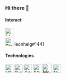 ### Hi there 👋

<!--
**leonhelg/leonhelg** is a ✨ _special_ ✨ repository because its `README.md` (this file) appears on your GitHub profile.

Here are some ideas to get you started:

- 🔭 I’m currently working on ...
- 🌱 I’m currently learning ...
- 👯 I’m looking to collaborate on ...
- 🤔 I’m looking for help with ...
- 💬 Ask me about ...
- 📫 How to reach me: ...
- 😄 Pronouns: ...
- ⚡ Fun fact: ...
-->
#### Interact
[<img align="left" alt="Leon Helgeland | LinkedIn" width="26px" src="https://cdn.jsdelivr.net/npm/simple-icons@v3/icons/linkedin.svg" />][linkedin]
<br />

<img src="https://cdn.icon-icons.com/icons2/2389/PNG/512/discord_logo_icon_145337.png" alt="Discord" width="26px"> leonhelg#1441


#### Technologies
[<img align="center" alt="VSCode" width="26px" src="https://user-images.githubusercontent.com/674621/71187801-14e60a80-2280-11ea-94c9-e56576f76baf.png"/>][vscode]
[<img align="center" alt="Python" width="26px" src="https://cdn.freebiesupply.com/logos/large/2x/python-5-logo-png-transparent.png"/>][python]
[<img align="center" alt="GitHub" width="26px" src="https://pngimg.com/uploads/github/github_PNG40.png"/>][github] 
[<img align="center" alt="SQLite" width="26px" src="https://i.imgur.com/WmavSbF.png"/>][sqlite]
[<img align="center" alt="MongoDB" width="30px" src="https://i.imgur.com/0q063rd.png"/>][mongodb]
[<img align="center" alt="Neo4j" width="26px" src="https://dist.neo4j.com/wp-content/uploads/neo4j_logo_globe1.png"/>][neo4j]


[python]: https://www.python.org
[vscode]: https://code.visualstudio.com
[github]: https://github.com/leonhelg
[sqlite]: https://www.sqlite.org/index.html
[mongodb]: https://www.mongodb.com
[neo4j]: https://neo4j.com
[linkedin]: www.linkedin.com/in/leonerhe/

